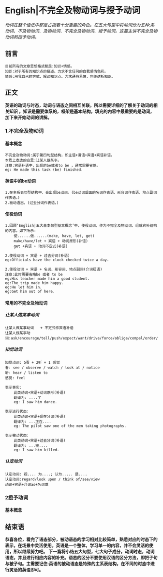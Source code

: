 # English|不完全及物动词与授予动词
*动词在整个语法中都是占据着十分重要的角色。在五大句型中将动词分为五种:系动词、不及物动词、及物动词、不完全及物动词、授予动词。这篇主讲不完全及物动词和授予动词。*

## 前言
    目前所有的文章思想格式都是:知识+情感。
    知识:对于所有的知识点的描述。力求不含任何的自我感情色彩。
    情感:用我自己的方式，解读知识点。力求通俗易懂，完美透析知识。

## 正文
**英语的动词与时态，动词与语态之间相互关联。所以需要详细的了解关于动词的相关知识 。知识是需要体系的，框架是基本结构，填充的内容中最重要的是动词，加下来开始动词的讲解。**

### 1.不完全及物动词
#### 基本概念
    不完全及物动词:属于第四句型结构，即主语+谓语+宾语+宾语补语。
    本质上表达的意思:让某人做某事。
    注意:宾语补语中，出现的be或者to be ，通常需要省略。
    eg: He made this task (be) finished.

#### 英语中的be动词
    1.在主系表句型结构中，会出现be动词。(be动词后面的名词作表语，形容词作表语，地点副词作表语。)
    2.被动语态。(过去分词作表语。)

#### 使役动词
    1.回顾‘English|五大基本句型基本概念’中，使役动词，作为不完全及物动词，组成宾补结构的内容。如下所示:
        使......做......(make, have, let, get)
        make/have/let + 宾语 + 动词原形(补语)
        get +宾语 + 动词不定式(补语)
    
    2.使役动词 + 宾语 + 过去分词(补语)
    eg:Officials have the clock checked twice a day.

    2.使役动词 + 宾语 + 名词、形容词、地点副词(介词短语)
    注意:此时需要省略be 或者 to be
    eg:His teacher made him a good student.
    eg:The trip made him happy.
    eg:He let him in.
    eg:Get him out of here.

#### 常用的不完全及物动词
##### 让某人做某事动词
    让某人做某事动词   + 不定式作宾语补语
    让某人做某事动词:ask/encourage/tell/push/expect/want/drive/force/oblige/compel/order/cause/urge

##### 知觉动词
    知觉动词: 5看 + 2听 + 1 感觉
    看: see / observe / watch / look at / notice
    听: hear / listen to
    感觉: feel

    表示事实:
        此类动词+宾语+动词原形(补语)
        翻译为: ....了
        eg: I saw him dance.

    表示进行状态:
        此类动词+宾语+现在分词(补语)
        翻译为: ...正在....
        eg: The pilot saw one of the men taking photographs.

    表示被动状态:
        此类动词+宾语+过去分词(补语)
        翻译为: ...被....
        eg: I saw him killed.

##### 认定动词
    认定动词: 视.... 为....; 认为..... 是....
    认定动词:regard/look upon / think of/see/view
    动词+宾语+介词as+名词或





### 2授予动词
#### 基本概念
     




## 结束语
 **恭喜各位，看完了语态部分，被动语态的学习相对比较简单，熟悉对应的时态下的表示，在场景中灵活使用。英语是一个整体，学习单一的内容，并不会灵活的使用，所以继续努力吧。**
**下一篇将小结五大句型，七大句子成分，动词时态，动词语态，并且进行相应内容的补充。语态的区分不要使用汉语的区分方法，即把子句与被子句。主需要记住:英语的被动语态是特殊的主系表结构，在不同的时态中进行灵活的英语即可。**














